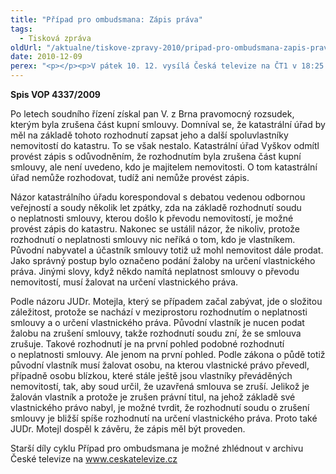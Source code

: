 ```yaml
---
title: "Případ pro ombudsmana: Zápis práva"
tags:
  - Tisková zpráva
oldUrl: "/aktualne/tiskove-zpravy-2010/pripad-pro-ombudsmana-zapis-prava"
date: 2010-12-09
perex: "<p></p><p>V pátek 10. 12. vysílá Česká televize na ČT1 v 18:25 patnáctý díl cyklu Případ pro ombudsmana (repríze v pondělí 13. 12. ve 12:25 na ČT2). Díl nazvaný Zápis práva upozorňuje na možnost odlišného právního názoru ve věci vlastnictví v katastru nemovitostí. </p>"
---
```


<!-- imported from the old website -->

<p><strong>Spis VOP 4337/2009</strong></p><p>Po letech soudního řízení získal pan V. z Brna pravomocný rozsudek, kterým byla zrušena část kupní smlouvy. Domníval se, že katastrální úřad by měl na základě tohoto rozhodnutí zapsat jeho a další spoluvlastníky nemovitostí do katastru. To se však nestalo. Katastrální úřad Vyškov odmítl provést zápis s odůvodněním, že rozhodnutím byla zrušena část kupní smlouvy, ale není uvedeno, kdo je majitelem nemovitosti. O tom katastrální úřad nemůže rozhodovat, tudíž ani nemůže provést zápis.</p><p>Názor katastrálního úřadu korespondoval s debatou vedenou odbornou veřejností a soudy několik let zpátky, zda na základě rozhodnutí soudu o neplatnosti smlouvy, kterou došlo k převodu nemovitostí, je možné provést zápis do katastru. Nakonec se ustálil názor, že nikoliv, protože rozhodnutí o neplatnosti smlouvy nic neříká o tom, kdo je vlastníkem. Původní nabyvatel a účastník smlouvy totiž už mohl nemovitost dále prodat. Jako správný postup bylo označeno podání žaloby na určení vlastnického práva. Jinými slovy, když někdo namítá neplatnost smlouvy o převodu nemovitostí, musí žalovat na určení vlastnického práva.</p><p>Podle názoru JUDr. Motejla, který se případem začal zabývat, jde o složitou záležitost, protože se nachází v meziprostoru rozhodnutím o neplatnosti smlouvy a o určení vlastnického práva. Původní vlastník je nucen podat žalobu na zrušení smlouvy, takže rozhodnutí soudu zní, že se smlouva zrušuje. Takové rozhodnutí je na první pohled podobné rozhodnutí o neplatnosti smlouvy. Ale jenom na první pohled. Podle zákona o půdě totiž původní vlastník musí žalovat osobu, na kterou vlastnické právo převedl, případně osobu blízkou, které stále ještě jsou vlastníky převáděných nemovitostí, tak, aby soud určil, že uzavřená smlouva se zruší. Jelikož je žalován vlastník a protože je zrušen právní titul, na jehož základě své vlastnického právo nabyl, je možné tvrdit, že rozhodnutí soudu o zrušení smlouvy je bližší spíše rozhodnutí na určení vlastnického práva. Proto také JUDr. Motejl dospěl k závěru, že zápis měl být proveden. </p><p>Starší díly cyklu Případ pro ombudsmana je možné zhlédnout v archivu České televize na <a title="Otevření do nového okna" href="http://www.ceskatelevize.cz/" target="_blank">www.ceskatelevize.cz</a> <img alt="" src="https://www.ochrance.cz/typo3/ext/od_linkdesc/icons/external.gif" class="od_linkdesc_icon_external" /></p>
